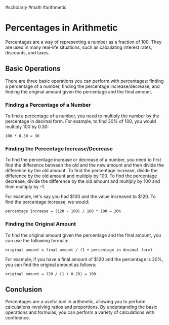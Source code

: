 #scholarly #math #arithmetic

# Percentages in Arithmetic

Percentages are a way of representing a number as a fraction of 100. They are used in many real-life situations, such as calculating interest rates, discounts, and taxes.

## Basic Operations

There are three basic operations you can perform with percentages: finding a percentage of a number, finding the percentage increase/decrease, and finding the original amount given the percentage and the final amount.

### Finding a Percentage of a Number

To find a percentage of a number, you need to multiply the number by the percentage in decimal form. For example, to find 30% of 100, you would multiply 100 by 0.30:

`100 * 0.30 = 30`

### Finding the Percentage Increase/Decrease

To find the percentage increase or decrease of a number, you need to first find the difference between the old and the new amount and then divide the difference by the old amount. To find the percentage increase, divide the difference by the old amount and multiply by 100. To find the percentage decrease, divide the difference by the old amount and multiply by 100 and then multiply by -1.

For example, let's say you had $100 and the value increased to $120. To find the percentage increase, we would:

`percentage increase = (120 - 100) / 100 * 100 = 20%`

### Finding the Original Amount

To find the original amount given the percentage and the final amount, you can use the following formula:

`original amount = final amount / (1 + percentage in decimal form)`

For example, if you have a final amount of $120 and the percentage is 20%, you can find the original amount as follows:

`original amount = 120 / (1 + 0.20) = 100`

## Conclusion

Percentages are a useful tool in arithmetic, allowing you to perform calculations involving ratios and proportions. By understanding the basic operations and formulas, you can perform a variety of calculations with confidence.